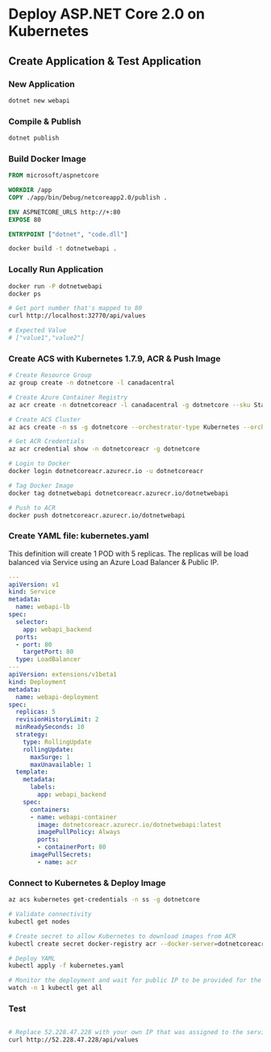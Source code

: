 # Deploy ASP.NET Core 2.0 on Kubernetes

## Create Application & Test Application

### New Application
```bash
dotnet new webapi
```

### Compile & Publish
```bash
dotnet publish
```

### Build Docker Image

```Dockerfile
FROM microsoft/aspnetcore

WORKDIR /app
COPY ./app/bin/Debug/netcoreapp2.0/publish .

ENV ASPNETCORE_URLS http://+:80
EXPOSE 80

ENTRYPOINT ["dotnet", "code.dll"]
```

```bash
docker build -t dotnetwebapi .
```

### Locally Run Application
```bash
docker run -P dotnetwebapi
docker ps

# Get port number that's mapped to 80
curl http://localhost:32770/api/values

# Expected Value
# ["value1","value2"]
```

### Create ACS with Kubernetes 1.7.9, ACR & Push Image

```bash
# Create Resource Group
az group create -n dotnetcore -l canadacentral

# Create Azure Container Registry
az acr create -n dotnetcoreacr -l canadacentral -g dotnetcore --sku Standard --admin-enabled

# Create ACS Cluster
az acs create -n ss -g dotnetcore --orchestrator-type Kubernetes --orchestrator-version 1.7.9

# Get ACR Credentials
az acr credential show -n dotnetcoreacr -g dotnetcore

# Login to Docker
docker login dotnetcoreacr.azurecr.io -u dotnetcoreacr

# Tag Docker Image
docker tag dotnetwebapi dotnetcoreacr.azurecr.io/dotnetwebapi

# Push to ACR
docker push dotnetcoreacr.azurecr.io/dotnetwebapi
```

### Create YAML file: kubernetes.yaml

This definition will create 1 POD with 5 replicas.  The replicas will be load balanced via Service using an Azure Load Balancer & Public IP. 

```yaml
---
apiVersion: v1
kind: Service
metadata:
  name: webapi-lb
spec:
  selector:
    app: webapi_backend
  ports:
  - port: 80
    targetPort: 80
  type: LoadBalancer
---
apiVersion: extensions/v1beta1
kind: Deployment
metadata:
  name: webapi-deployment
spec:
  replicas: 5
  revisionHistoryLimit: 2
  minReadySeconds: 10
  strategy:
    type: RollingUpdate
    rollingUpdate:
      maxSurge: 1
      maxUnavailable: 1
  template:
    metadata:
      labels:
        app: webapi_backend
    spec:
      containers:
      - name: webapi-container
        image: dotnetcoreacr.azurecr.io/dotnetwebapi:latest
        imagePullPolicy: Always
        ports:
        - containerPort: 80
      imagePullSecrets:
        - name: acr
```

### Connect to Kubernetes & Deploy Image

```bash
az acs kubernetes get-credentials -n ss -g dotnetcore

# Validate connectivity
kubectl get nodes

# Create secret to allow Kubernetes to download images from ACR
kubectl create secret docker-registry acr --docker-server=dotnetcoreacr.azurecr.io --docker-username=dotnetcoreacr --docker-password=<ENTER_PASSWORD> --docker-email=Senthuran.Sivananthan@microsoft.com 

# Deploy YAML
kubectl apply -f kubernetes.yaml

# Monitor the deployment and wait for public IP to be provided for the service
watch -n 1 kubectl get all
```

### Test
```bash

# Replace 52.228.47.228 with your own IP that was assigned to the service
curl http://52.228.47.228/api/values
```